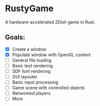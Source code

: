 # RustyGame
A hardware-accelerated 2Dish game in Rust.

## Goals:
- [x] Create a window
- [x] Populate window with OpenGL context
- [ ] General file loading
- [ ] Basic text rendering
- [ ] SDF font rendering
- [ ] GUI layouter
- [ ] Basic input processing
- [ ] Game scene with controlled objects
- [ ] Networked players
- [ ] More
